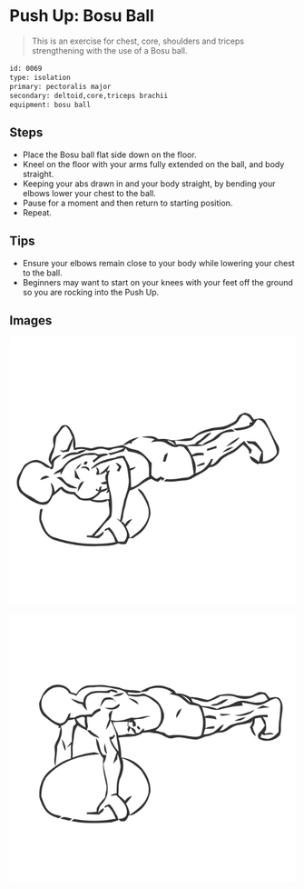 # Push Up: Bosu Ball
> This is an exercise for chest, core, shoulders and triceps strengthening with the use of a Bosu ball.

``` 
id: 0069 
type: isolation 
primary: pectoralis major 
secondary: deltoid,core,triceps brachii 
equipment: bosu ball 
``` 

## Steps

 - Place the Bosu ball flat side down on the floor.
 - Kneel on the floor with your arms fully extended on the ball, and body straight.
 - Keeping your abs drawn in and your body straight, by bending your elbows lower your chest to the ball.
 - Pause for a moment and then return to starting position.
 - Repeat.

## Tips

 - Ensure your elbows remain close to your body while lowering your chest to the ball.
 - Beginners may want to start on your knees with your feet off the ground so you are rocking into the Push Up.

## Images

![](./../svg/0069-relaxation.svg)

![](./../svg/0069-tension.svg)
